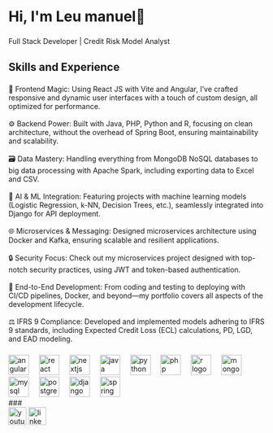 <h1 align="left">Hi, I'm Leu manuel👋</h1>

###

<p align="left">Full Stack Developer | Credit Risk Model Analyst</p>

###

<h2 align="left">Skills and Experience</h2>

###

<p align="left">🎨 Frontend Magic: Using React JS with Vite and Angular, I’ve crafted responsive and dynamic user interfaces with a touch of custom design, all optimized for performance.<br><br>⚙️ Backend Power: Built with Java, PHP, Python and R, focusing on clean architecture, without the overhead of Spring Boot, ensuring maintainability and scalability.<br><br>🗃️ Data Mastery: Handling everything from MongoDB NoSQL databases to big data processing with Apache Spark, including exporting data to Excel and CSV.<br><br>🤖 AI & ML Integration: Featuring projects with machine learning models (Logistic Regression, k-NN, Decision Trees, etc.), seamlessly integrated into Django for API deployment.<br><br>🌐 Microservices & Messaging: Designed microservices architecture using Docker and Kafka, ensuring scalable and resilient applications.<br><br>🔒 Security Focus: Check out my microservices project designed with top-notch security practices, using JWT and token-based authentication.<br><br>🔄 End-to-End Development: From coding and testing to deploying with CI/CD pipelines, Docker, and beyond—my portfolio covers all aspects of the development lifecycle.<br><br>⚖️ IFRS 9 Compliance: Developed and implemented models adhering to IFRS 9 standards, including Expected Credit Loss (ECL) calculations, PD, LGD, and EAD modeling.</p>

###
<div align="left">
  <img src="https://cdn.jsdelivr.net/gh/devicons/devicon/icons/angularjs/angularjs-original.svg" height="40" alt="angularjs logo"  />
  <img width="12" />
  <img src="https://cdn.jsdelivr.net/gh/devicons/devicon/icons/react/react-original.svg" height="40" alt="react logo"  />
  <img width="12" />
  <img src="https://cdn.jsdelivr.net/gh/devicons/devicon/icons/nextjs/nextjs-original.svg" height="40" alt="nextjs logo"  />
  <img width="12" />
  <img src="https://cdn.jsdelivr.net/gh/devicons/devicon/icons/java/java-original.svg" height="40" alt="java logo"  />
  <img width="12" />
  <img src="https://cdn.jsdelivr.net/gh/devicons/devicon/icons/python/python-original.svg" height="40" alt="python logo"  />
  <img width="12" />
  <img src="https://cdn.jsdelivr.net/gh/devicons/devicon/icons/php/php-original.svg" height="40" alt="php logo"  />
  <img width="12" />
  <img src="https://cdn.jsdelivr.net/gh/devicons/devicon/icons/r/r-original.svg" height="40" alt="r logo"  />
  <img width="12" />
  <img src="https://cdn.jsdelivr.net/gh/devicons/devicon/icons/mongodb/mongodb-original.svg" height="40" alt="mongodb logo"  />
  <img width="12" />
  <img src="https://cdn.jsdelivr.net/gh/devicons/devicon/icons/mysql/mysql-original.svg" height="40" alt="mysql logo"  />
  <img width="12" />
  <img src="https://cdn.jsdelivr.net/gh/devicons/devicon/icons/postgresql/postgresql-original.svg" height="40" alt="postgresql logo"  />
  <img width="12" />
  <img src="https://cdn.jsdelivr.net/gh/devicons/devicon/icons/django/django-plain.svg" height="40" alt="django logo"  />
  <img width="12" />
  <img src="https://cdn.jsdelivr.net/gh/devicons/devicon/icons/spring/spring-original.svg" height="40" alt="spring logo"  />
</div>
###

<div align="left">
 <a href="https://www.youtube.com/@leua.manuel5180"> <img src="https://img.shields.io/static/v1?message=Youtube&logo=youtube&label=&color=FF0000&logoColor=white&labelColor=&style=for-the-badge" height="35" alt="youtube logo"  /></a>
  <a href="https://www.linkedin.com/in/leu-manuel"><img src="https://img.shields.io/static/v1?message=LinkedIn&logo=linkedin&label=&color=0077B5&logoColor=white&labelColor=&style=for-the-badge" height="35" alt="linkedin logo"  /></a>
</div>

###
